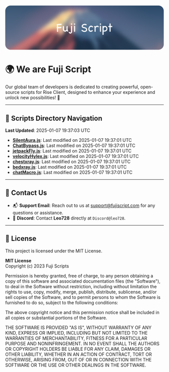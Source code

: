 ![Banner](.github/b.webp)

# 🌍 **We are Fuji Script**

Our global team of developers is dedicated to creating powerful, open-source scripts for Rise Client, designed to enhance your experience and unlock new possibilities! 🌟

---
<!-- SCRIPTS_NAVIGATION_START -->
## 📂 **Scripts Directory Navigation**

**Last Updated**: 2025-01-07 19:37:03 UTC

- **[SilentAura.js](scripts/SilentAura.js)**: Last modified on 2025-01-07 19:37:01 UTC
- **[ChatBypass.js](scripts/ChatBypass.js)**: Last modified on 2025-01-07 19:37:01 UTC
- **[jetpackFly.js](scripts/jetpackFly.js)**: Last modified on 2025-01-07 19:37:01 UTC
- **[velocityHylex.js](scripts/velocityHylex.js)**: Last modified on 2025-01-07 19:37:01 UTC
- **[chestxray.js](scripts/chestxray.js)**: Last modified on 2025-01-07 19:37:01 UTC
- **[bedxray.js](scripts/bedxray.js)**: Last modified on 2025-01-07 19:37:01 UTC
- **[chatMacro.js](scripts/chatMacro.js)**: Last modified on 2025-01-07 19:37:01 UTC

<!-- SCRIPTS_NAVIGATION_END -->

---

## 💬 **Contact Us**  
- 📬 **Support Email**: Reach out to us at [support@fujiscript.com](mailto:support@fujiscript.com) for any questions or assistance.  
- 💬 **Discord**: Contact **Leo728** directly at `Discord@leo728`.

---

## 📜 **License**

This project is licensed under the MIT License.  

**MIT License**  
Copyright (c) 2023 Fuji Scripts  

Permission is hereby granted, free of charge, to any person obtaining a copy of this software and associated documentation files (the "Software"), to deal in the Software without restriction, including without limitation the rights to use, copy, modify, merge, publish, distribute, sublicense, and/or sell copies of the Software, and to permit persons to whom the Software is furnished to do so, subject to the following conditions:  

The above copyright notice and this permission notice shall be included in all copies or substantial portions of the Software.  

THE SOFTWARE IS PROVIDED "AS IS", WITHOUT WARRANTY OF ANY KIND, EXPRESS OR IMPLIED, INCLUDING BUT NOT LIMITED TO THE WARRANTIES OF MERCHANTABILITY, FITNESS FOR A PARTICULAR PURPOSE AND NONINFRINGEMENT. IN NO EVENT SHALL THE AUTHORS OR COPYRIGHT HOLDERS BE LIABLE FOR ANY CLAIM, DAMAGES OR OTHER LIABILITY, WHETHER IN AN ACTION OF CONTRACT, TORT OR OTHERWISE, ARISING FROM, OUT OF OR IN CONNECTION WITH THE SOFTWARE OR THE USE OR OTHER DEALINGS IN THE SOFTWARE.  
